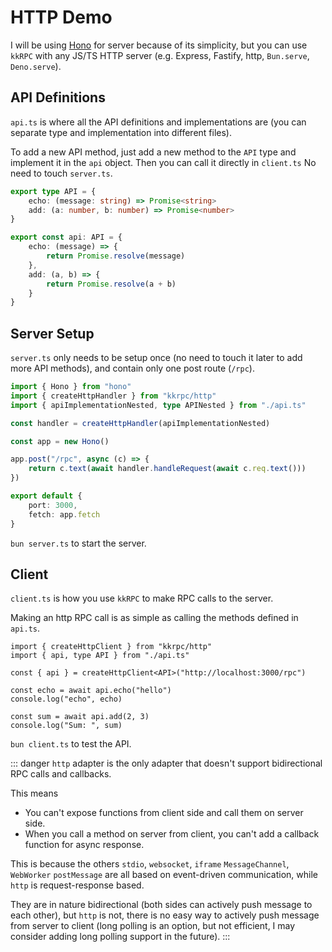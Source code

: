 # HTTP Demo

I will be using [Hono](https://hono.dev/) for server because of its simplicity,
but you can use `kkRPC` with any JS/TS HTTP server (e.g. Express, Fastify, http, `Bun.serve`, `Deno.serve`).

## API Definitions

`api.ts` is where all the API definitions and implementations are (you can separate type and implementation into different files).

To add a new API method, just add a new method to the `API` type and implement it in the `api` object. Then you can call it directly in `client.ts`
No need to touch `server.ts`.

```ts
export type API = {
	echo: (message: string) => Promise<string>
	add: (a: number, b: number) => Promise<number>
}

export const api: API = {
	echo: (message) => {
		return Promise.resolve(message)
	},
	add: (a, b) => {
		return Promise.resolve(a + b)
	}
}
```

## Server Setup

`server.ts` only needs to be setup once (no need to touch it later to add more API methods), and contain only one post route (`/rpc`).

```ts
import { Hono } from "hono"
import { createHttpHandler } from "kkrpc/http"
import { apiImplementationNested, type APINested } from "./api.ts"

const handler = createHttpHandler(apiImplementationNested)

const app = new Hono()

app.post("/rpc", async (c) => {
	return c.text(await handler.handleRequest(await c.req.text()))
})

export default {
	port: 3000,
	fetch: app.fetch
}
```

`bun server.ts` to start the server.

## Client

`client.ts` is how you use `kkRPC` to make RPC calls to the server.

Making an http RPC call is as simple as calling the methods defined in `api.ts`.

```ts{6-10}
import { createHttpClient } from "kkrpc/http"
import { api, type API } from "./api.ts"

const { api } = createHttpClient<API>("http://localhost:3000/rpc")

const echo = await api.echo("hello")
console.log("echo", echo)

const sum = await api.add(2, 3)
console.log("Sum: ", sum)
```

`bun client.ts` to test the API.


::: danger
`http` adapter is the only adapter that doesn't support bidirectional RPC calls and callbacks.

This means
- You can't expose functions from client side and call them on server side.
- When you call a method on server from client, you can't add a callback function for async response.

This is because the others `stdio`, `websocket`, `iframe` `MessageChannel`, `WebWorker` `postMessage`
are all based on event-driven communication, while `http` is request-response based.

They are in nature bidirectional (both sides can actively push message to each other), but `http` is not, there is no easy way to actively push message from server to client (long polling is an option, but not efficient, I may consider adding long polling support in the future).
:::
